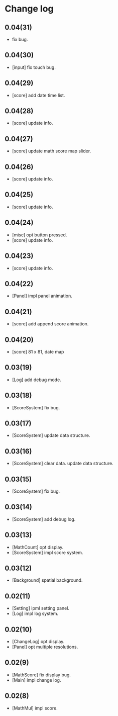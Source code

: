 
# Change log

## 0.04(31)

- fix bug.

## 0.04(30)

- [input] fix touch bug.

## 0.04(29)

- [score] add date time list.

## 0.04(28)

- [score] update info.

## 0.04(27)

- [score] update math score map slider.

## 0.04(26)

- [score] update info.

## 0.04(25)

- [score] update info.

## 0.04(24)

- [misc] opt button pressed.
- [score] update info.

## 0.04(23)

- [score] update info.

## 0.04(22)

- [Panel] impl panel animation.

## 0.04(21)

- [score] add append score animation.

## 0.04(20)

- [score] 81 x 81, date map

## 0.03(19)

- [Log] add debug mode.

## 0.03(18)

- [ScoreSystem] fix bug.

## 0.03(17)

- [ScoreSystem] update data structure.

## 0.03(16)

- [ScoreSystem] clear data. update data structure.

## 0.03(15)

- [ScoreSystem] fix bug.

## 0.03(14)

- [ScoreSystem] add debug log.

## 0.03(13)

- [MathCount] opt display.
- [ScoreSystem] impl score system.

## 0.03(12)

- [Background] spatial background.

## 0.02(11)

- [Setting] ipml setting panel.
- [Log] impl log system.

## 0.02(10)

- [ChangeLog] opt display.
- [Panel] opt multiple resolutions.

## 0.02(9)

- [MathScore] fix display bug.
- [Main] impl change log.

## 0.02(8)

- [MathMul] impl score.
